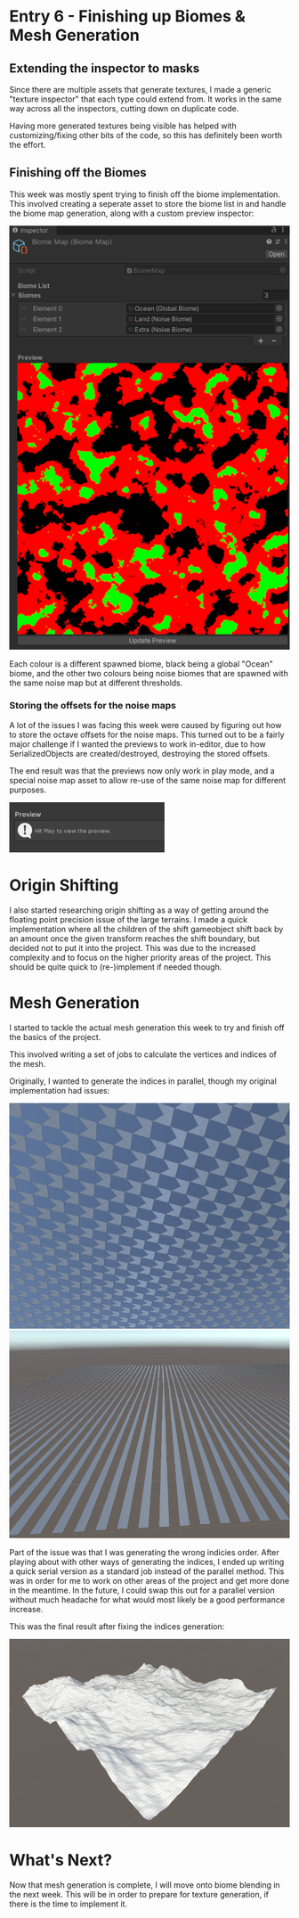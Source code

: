 # Entry 6 - Finishing up Biomes & Mesh Generation
## Extending the inspector to masks
Since there are multiple assets that generate textures,
I made a generic "texture inspector" that each type could extend from.
It works in the same way across all the inspectors, cutting down on duplicate code.

Having more generated textures being visible has helped with customizing/fixing other bits of the code, so this has definitely been worth the effort.

## Finishing off the Biomes
This week was mostly spent trying to finish off the biome implementation.
This involved creating a seperate asset to store the biome list in and handle the biome map generation, along with a custom preview inspector:

![Biome Map Inspector](./entry6/biomemap_inspector.png)

Each colour is a different spawned biome, black being a global "Ocean" biome,
and the other two colours being noise biomes that are spawned with the same noise map
but at different thresholds.

### Storing the offsets for the noise maps
A lot of the issues I was facing this week were caused by figuring out
how to store the octave offsets for the noise maps.
This turned out to be a fairly major challenge if I wanted the previews to work in-editor,
due to how SerializedObjects are created/destroyed, destroying the stored offsets.

The end result was that the previews now only work in play mode,
and a special noise map asset to allow re-use of the same noise map for different purposes.

![Non-Playmode Inspector Dialog](./entry6/inspector_dialog.png)

# Origin Shifting
I also started researching origin shifting as a way of getting around
the floating point precision issue of the large terrains.
I made a quick implementation where all the children of the shift gameobject shift back by
an amount once the given transform reaches the shift boundary,
but decided not to put it into the project.
This was due to the increased complexity and to focus on the higher priority areas of the project.
This should be quite quick to (re-)implement if needed though.

# Mesh Generation
I started to tackle the actual mesh generation this week to try and finish off the basics of the project.

This involved writing a set of jobs to calculate the vertices and indices of the mesh.

Originally, I wanted to generate the indices in parallel, though my original implementation had issues:

![Implementation Issues Pt1](./entry6/implementation_broken_1.png)
![Implementation Issues Pt2](./entry6/implementation_broken_2.png)

Part of the issue was that I was generating the wrong indicies order.
After playing about with other ways of generating the indices,
I ended up writing a quick serial version as a standard job instead of the parallel method.
This was in order for me to work on other areas of the project and get more done in the meantime.
In the future, I could swap this out for a parallel version without much headache
for what would most likely be a good performance increase.

This was the final result after fixing the indices generation:

![Final Mesh Result](./entry6/mesh_result.png)

# What's Next?
Now that mesh generation is complete, I will move onto biome blending in the next week.
This will be in order to prepare for texture generation, if there is the time to implement it.
